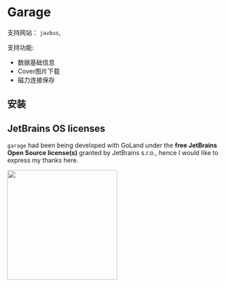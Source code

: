 # Garage

支持网站： `javbus`,

支持功能:
- 数据基础信息
- Cover图片下载
- 磁力连接保存

## 安装


## JetBrains OS licenses

`garage` had been being developed with GoLand under the **free JetBrains Open Source license(s)** granted by JetBrains s.r.o., hence I would like to express my thanks here.

<a href="https://www.jetbrains.com/?from=LastOrder" target="_blank"><img src="https://github.com/gsxhnd/resources/blob/master/jetbrains-variant-4.png?raw=true" width="250" align="middle"/></a>


